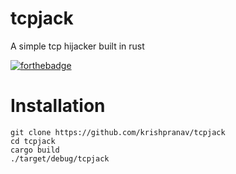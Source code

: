 # tcpjack
A simple tcp hijacker built in rust

[![forthebadge](https://forthebadge.com/images/badges/made-with-rust.svg)](https://forthebadge.com)

# Installation
```
git clone https://github.com/krishpranav/tcpjack
cd tcpjack
cargo build
./target/debug/tcpjack
```
